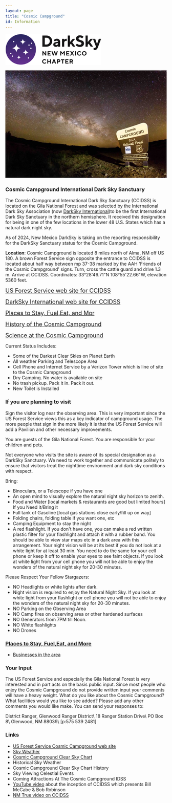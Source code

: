 ```yaml
---
layout: page
title: "Cosmic Campground"
id: Information
---
```


![logo](../logo.png)

<img src="799-1-Steven-MillerPix.com_0001-2mg.jpeg">

### Cosmic Campground International Dark Sky Sanctuary

The Cosmic Campground International Dark Sky Sanctuary (CCIDSS) is located on
the Gila National Forest and was selected by the International Dark Sky
Association (now [DarkSky International](darksky.org))to be the first International Dark Sky Sanctuary in the
northern hemisphere.  It received this designation for being in one
of the few locations in the lower 48 U.S. States which has a natural
dark night sky.

As of 2024, New Mexico DarkSky is taking on the reporting responsibility
for the DarkSky Sanctuary status for the Cosmic Campground.

**Location**: Cosmic Campground is located 
8 miles north of Alma, NM off US 180.
A brown Forest Service sign opposite the entrance to CCIDSS is
located about half way between mp 37-38 marked by the AAH 'Friends
of the Cosmic Campground' signs.  Turn, cross the cattle guard and
drive 1.3 m. Arrive at CCIDSS. Coordinates: 33°28'46.71"N 108°55'22.66"W,
elevation 5360 feet.


<a href="https://www.fs.usda.gov/recarea/gila/recarea/?recid=82479"> <font size=4>US Forest Service web site for CCIDSS</font></a>

<a href="https://darksky.org/places/cosmic-campground-dark-sky-place/"> <font size=4>DarkSky International web site for CCIDSS </font></a>

<a href="business"><font size=4>Places to Stay, Fuel,Eat, and Mor </font></a>

<a href="history"><font size=4>History of the Cosmic Campground </font></a>

<a href="science"><font size=4>Science at the Cosmic Campground </font></a>

Current Status Includes:
- Some of the Darkest Clear Skies on Planet Earth
- All weather Parking and Telescope Area
- Cell Phone and Internet Service by a Verizon Tower which is line of site to the Cosmic Campground
- Dry Camping. No water is available on site
- No trash pickup. Pack it in. Pack it out.
- New Toilet is Installed


### If you are planning to visit

Sign the visitor log near the observing area. This is very important
since the US Forest Service views this as a key indicator of
campground usage.  The more people that sign in the more likely it
is that the US Forest Service will add a Pavilion and other necessary
improvements.

You are guests of the Gila National Forest. You are responsible for
your children and pets.

Not everyone who visits the site is aware of its special designation
as a DarkSky Sanctuary. We need to work together and communicate
politely to ensure that visitors treat the nighttime environment
and dark sky conditions with respect.

Bring: 
- Binoculars, or a Telescope if you have one
- An open mind to visually explore the natural night sky horizon to zenith.
- Food and Water [local markets & restaurants are good but limited hours]
If you Need it/Bring it
- Full tank of Gasoline [local gas stations close early/fill up on way]
- Folding chairs, folding table if you want one, etc
- Camping Equipment to stay the night
- A red flashlight. If you don't have one, you can make a red written
plastic filter for your flashlight and attach it with a rubber band.
You should be able to view star maps etc in a dark area with this
arrangement. Your night vision will be at its best if you do not
look at a white light for at least 30 min.  You need to do the same
for your cell phone or keep it off to enable your eyes to see faint
objects. If you look at white light from your cell phone you will
not be able to enjoy the wonders of the natural night sky for 20-30
minutes.

Please Respect Your Fellow Stargazers:
- NO Headlights or white lights after dark.
- Night vision is required to enjoy the Natural Night Sky.
If you look at white light from your flashlight or cell phone
you will not be able to enjoy the wonders of
the natural night sky for 20-30 minutes.
- NO Parking on the Observing Area
- NO Camp fires on observing area or other hardened surfaces
- NO Generators from 7PM till Noon.
- NO White flashlights
- NO Drones

### [Places to Stay, Fuel,Eat, and More](business)
- [Businesses in the area](business)

### Your Input

The US Forest Service and especially the Gila National Forest is very
interested and in part acts on the basis public input. Since most people who
enjoy the Cosmic Campground do not provide written input your comments will
have a heavy weight.
What do you like about the Cosmic Campground?
What facilities would you like to see added?
Please add any other comments you would like make.
You can send your responses to:

District Ranger, Glenwood Ranger District\\
18 Ranger Station Drive\\
PO Box 8\\
Glenwood, NM 88039\\
[p:575 539 2481]

### Links
- [US Forest Service Cosmic Campground web site](https://www.fs.usda.gov/recarea/gila/recarea/?recid=82479)
- [Sky Weather](weather)
- [Cosmic Campground Clear Sky Chart](https://www.cleardarksky.com/c/CsmcCmpNMkey.html)
- Historical Sky Weather
- Cosmic Campground Clear Sky Chart History
- Sky Viewing Celestial Events
- Coming Attractions At The Cosmic Campground IDSS
- [YouTube video](https://www.youtube.com/watch?v=mzFkAv4Lahk&t=4s ) about the inception of CCIDSS which presents Bill McCabe & Bob Robinson
- [NM True video on CCIDSS](https://www.youtube.com/watch?v=prc8CZUieiY&t=11s)



